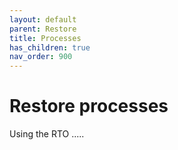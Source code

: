 ```yaml
---
layout: default
parent: Restore
title: Processes 
has_children: true
nav_order: 900
---
```


# Restore processes

Using the RTO .....
